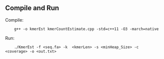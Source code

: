 Compile and Run
------------------------------
Compile:


		g++ -o kmerEst kmerCountEstimate.cpp -std=c++11 -O3 -march=native

Run:

		./KmerEst -f <seq.fa> -k  <kmerLen> -s <minHeap_Size> -c <coverage> -o <out.txt>
  
  
  
  
